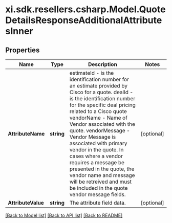 # xi.sdk.resellers.csharp.Model.QuoteDetailsResponseAdditionalAttributesInner

## Properties

Name | Type | Description | Notes
------------ | ------------- | ------------- | -------------
**AttributeName** | **string** | estimateId - is the identification number for an estimate provided by Cisco for a quote.  dealId - is the identification number for the specific deal pricing related to a Cisco quote  vendorName - Name of Vendor associated with the quote.  vendorMessage - Vendor Message is associated with primary vendor in the quote.  In cases where a vendor requires a message be presented in the quote, the vendor name and message will be retreived and must be included in the quote vendor message fields. | [optional] 
**AttributeValue** | **string** | The attribute field data. | [optional] 

[[Back to Model list]](../README.md#documentation-for-models) [[Back to API list]](../README.md#documentation-for-api-endpoints) [[Back to README]](../README.md)

